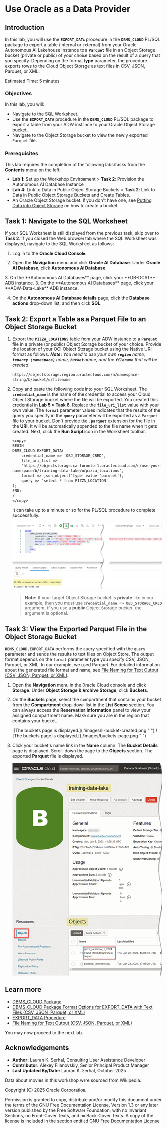 # Use Oracle as a Data Provider

## Introduction

In this lab, you will use the **`EXPORT_DATA`** procedure in the **`DBMS_CLOUD`** PL/SQL package to export a table (internal or external) from your Oracle Autonomous AI Lakehouse instance to a **`Parquet`** file in an Object Storage bucket (private or public) of your choice based on the result of a query that you specify. Depending on the format **type** parameter, the procedure exports rows to the Cloud Object Storage as text files in CSV, JSON, Parquet, or XML.

Estimated Time: 5 minutes

### Objectives

In this lab, you will:

* Navigate to the SQL Worksheet.
* Use the **`EXPORT_DATA`** procedure in the **`DBMS_CLOUD`** PL/SQL package to export a table from your ADW instance to your Oracle Object Storage bucket.
* Navigate to the Object Storage bucket to view the newly exported `Parquet` file.

### Prerequisites

This lab requires the completion of the following labs/tasks from the **Contents** menu on the left:

* **Lab 1**: Set up the Workshop Environment > **Task 2**: Provision the Autonomous AI Database Instance.
* **Lab 4**: Link to Data in Public Object Storage Buckets > **Task 2**: Link to Data in Public Object Storage Buckets and Create Tables.
* An Oracle Object Storage bucket. If you don't have one, see [Putting Data into Object Storage](https://docs.oracle.com/en-us/iaas/Content/GSG/Tasks/addingbuckets.htm#Putting_Data_into_Object_Storage) on how to create a bucket.

## Task 1: Navigate to the SQL Worksheet

If your SQL Worksheet is still displayed from the previous task, skip over to **Task 2**. If you closed the Web browser tab where the SQL Worksheet was displayed, navigate to the SQL Worksheet as follows:

1. Log in to the **Oracle Cloud Console**.

2. Open the **Navigation** menu and click **Oracle AI Database**. Under **Oracle AI Database**, click **Autonomous AI Database**.

<if type="livelabs">
3. On the **Autonomous AI Databases** page, click your **DB-DCAT** ADB instance.
</if>

<if type="freetier">
3. On the **Autonomous AI Databases** page, click your **ADW-Data-Lake** ADB instance.
</if>

4. On the **Autonomous AI Database details** page, click the **Database actions** drop-down list, and then click **SQL**.

## Task 2: Export a Table as a Parquet File to an Object Storage Bucket

1. Export the **`PIZZA_LOCATIONS`** table from your ADW instance to a **`Parquet`** file in a private (or public) Object Storage bucket of your choice. Provide the location of your OCI Object Storage bucket using the Native URI format as follows. _**Note:** You need to use your own **`region`** name, **`tenancy (namespace)`** name, **`bucket`** name, and the **`filename`** that will be created_.

    ```
    https://objectstorage.region.oraclecloud.com/n/namespace-string/b/bucket/o/filename
    ```

2. Copy and paste the following code into your SQL Worksheet. The **`credential_name`** is the name of the credential to access your Cloud Object Storage bucket where the file will be exported. You created this credential in **Lab 5 > Task 6**. Replace the **`file_uri_list`** value with your own value. The **`format`** parameter values indicates that the results of the query you specify in the **`query`** parameter will be exported as a `Parquet` file to your bucket. Don't provide the **`.parquet`** extension for the file in the **URI**. It will be automatically appended to the file name when it gets created. Next, click the **Run Script** icon in the Worksheet toolbar.

    ```
    <copy>
    BEGIN
    DBMS_CLOUD.EXPORT_DATA(
        credential_name => 'OBJ_STORAGE_CRED',
        file_uri_list =>
        'https://objectstorage.ca-toronto-1.oraclecloud.com/n/use-your-namespace/b/training-data-lake/o/pizza_locations',
        format => json_object('type' value 'parquet'),
        query => 'select * from PIZZA_LOCATION'
    );
    END;
    /
    </copy>
    ```

    It can take up to a minute or so for the PL/SQL procedure to complete successfully.

    ![List the files in the sales_sample folder.](./images/export-table.png " ")

    > **Note:** If your target Object Storage bucket is **private** like in our example, then you must use **`credential_name => OBJ_STORAGE_CRED`** argument. If you use a **public** Object Storage bucket, the argument is optional.

## Task 3: View the Exported Parquet File in the Object Storage Bucket

**`DBMS_CLOUD.EXPORT_DATA`** performs the query specified with the `query` parameter and sends the results to text files on Object Store. The output format depends on the `format` parameter type you specify CSV, JSON, Parquet, or XML. In our example, we used Parquet. For detailed information about the generated file format and name, see  [File Naming for Text Output (CSV, JSON, Parquet, or XML)](https://docs.oracle.com/en/cloud/paas/autonomous-database/adbsa/export-data-file-namingl.html#GUID-1A52F59C-2797-48A5-A058-950318DBE9AF).

1. Open the **Navigation** menu in the Oracle Cloud console and click **Storage**. Under **Object Storage & Archive Storage**, click **Buckets**.

2. On the **Buckets** page, select the compartment that contains your bucket from the **Compartment** drop-down list in the **List Scope** section. You can always access the **Reservation Information** panel to view your assigned compartment name. Make sure you are in the region that contains your bucket.

    <if type="livelabs">
    ![The buckets page is displayed.](./images/ll-bucket-created.png " ")
    </if>

    <if type="freetier">
    ![The buckets page is displayed.](./images/buckets-page.png " ")
    </if>

3. Click your bucket's name link in the **Name** column. The **Bucket Details** page is displayed. Scroll-down the page to the **Objects** section. The exported **Parquet** file is displayed.

    ![The buckets page is displayed.](./images/exported-file.png " ")

## Learn more

* [DBMS_CLOUD Package](https://docs.oracle.com/en/cloud/paas/autonomous-database/adbsa/dbms-cloud-package.html#GUID-CE359BEA-51EA-4DE2-88DB-F21A9FC10721)
* [DBMS\_CLOUD Package Format Options for EXPORT_DATA with Text Files (CSV, JSON, Parquet, or XML)](https://docs.oracle.com/en/cloud/paas/autonomous-database/adbsa/format-options-json.html#GUID-3CE7574F-E78B-49D6-9F32-DC00AEE418F4)
* [EXPORT_DATA Procedure](https://docs.oracle.com/en/cloud/paas/autonomous-database/adbsa/dbms-cloud-subprograms.html#GUID-F8A70BE2-6060-48A7-9667-0A6B39198071)
* [File Naming for Text Output (CSV, JSON, Parquet, or XML)](https://docs.oracle.com/en/cloud/paas/autonomous-database/adbsa/export-data-file-namingl.html#GUID-1A52F59C-2797-48A5-A058-950318DBE9AF)

You may now proceed to the next lab.

## Acknowledgements

* **Author:** Lauran K. Serhal, Consulting User Assistance Developer
* **Contributor:** Alexey Filanovskiy, Senior Principal Product Manager
* **Last Updated By/Date:** Lauran K. Serhal, October 2025

Data about movies in this workshop were sourced from Wikipedia.

Copyright (C) 2025 Oracle Corporation.

Permission is granted to copy, distribute and/or modify this document
under the terms of the GNU Free Documentation License, Version 1.3
or any later version published by the Free Software Foundation;
with no Invariant Sections, no Front-Cover Texts, and no Back-Cover Texts.
A copy of the license is included in the section entitled [GNU Free Documentation License](https://oracle-livelabs.github.io/adb/shared/adb-15-minutes/introduction/files/gnu-free-documentation-license.txt)